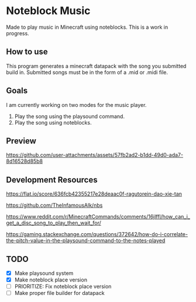 ﻿# Noteblock Music

Made to play music in Minecraft using noteblocks. This is a work in progress.

## How to use

This program generates a minecraft datapack with the song you submitted build in.
Submitted songs must be in the form of a .mid or .midi file.

## Goals

I am currently working on two modes for the music player.

1. Play the song using the playsound command.
2. Play the song using noteblocks.

## Preview

https://github.com/user-attachments/assets/57fb2ad2-b1dd-49d0-ada7-8d16528d85b8

## Development Resources

https://flat.io/score/636fcb42355217e28deaac0f-ragutorein-dao-xie-tan

https://github.com/TheInfamousAlk/nbs

https://www.reddit.com/r/MinecraftCommands/comments/16jlffl/how_can_i_get_a_disc_song_to_play_then_wait_for/

https://gaming.stackexchange.com/questions/372642/how-do-i-correlate-the-pitch-value-in-the-playsound-command-to-the-notes-played

## TODO

- [x] Make playsound system
- [x] Make noteblock place version
- [ ] PRIORITIZE: Fix noteblock place version
- [ ] Make proper file builder for datapack
